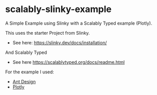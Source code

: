 # scalably-slinky-example
A Simple Example using Slinky with a Scalably Typed example (Plotly).

This uses the starter Project from Slinky. 
* See here: https://slinky.dev/docs/installation/

And Scalably Typed
* See here https://scalablytyped.org/docs/readme.html

For the example I used:
* [Ant Design](https://ant.design)
* [Plotly](https://github.com/plotly/plotly.js/)

